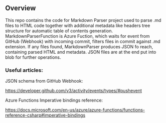 ## Overview
This repo contains the code for Markdown Parser project used to parse .md files to HTML code together with additional metadata like headers tree structure for automatic table of contents generation.
MarkdownParserFunction is Azure Fuction, which waits for event from GitHub (Webhook) with incoming commit, filters files in commit against .md extension.
If any files found, MarkdownParser produces JSON fo reach, containing parsed HTML and metadata.
JSON files are at the end put into blob for further operations.

### Useful articles:
JSON schema from GitHub Webhook:

https://developer.github.com/v3/activity/events/types/#pushevent 

Azure Functions Imperative bindings reference:

https://docs.microsoft.com/en-us/azure/azure-functions/functions-reference-csharp#imperative-bindings
